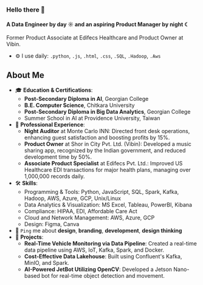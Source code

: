 ### Hello there 👋

#### A Data Engineer by day ☼ and an aspiring Product Manager by night ☾

Former Product Associate at Edifecs Healthcare and Product Owner at Vibin.
- ⚙️ I use daily: `.python`, `.js`, `.html`, `.css`, `.SQL`, `.Hadoop`, `.Aws`
  
## About Me
- 🎓 **Education & Certifications**: 
   - **Post-Secondary Diploma in AI**, Georgian College
   - **B.E. Computer Science**, Chitkara University
   - **Post-Secondary Diploma in Big Data Analytics**, Georgian College
   - Summer School in AI at Providence University, Taiwan
- 💼 **Professional Experience**:
   - **Night Auditor** at Monte Carlo INN: Directed front desk operations, enhancing guest satisfaction and boosting profits by 15%.
   - **Product Owner** at Shor in City Pvt. Ltd. (Vibin): Developed a music sharing app, recognized by the Indian government, and reduced development time by 50%.
   - **Associate Product Specialist** at Edifecs Pvt. Ltd.: Improved US Healthcare EDI transactions for major health plans, managing over 1,000,000 records daily.
- 🛠 **Skills**:
   - Programming & Tools: Python, JavaScript, SQL, Spark, Kafka, Hadoop, AWS, Azure, GCP, Unix/Linux
   - Data Analytics & Visualization: MS Excel, Tableau, PowerBI, Kibana
   - Compliance: HIPAA, EDI, Affordable Care Act
   - Cloud and Network Management: AWS, Azure, GCP
   - Design: Figma, Canva
- 💬 `Ping` me about **design**, **branding**, **development**, **design thinking**
- 🌟 **Projects**:
   - **Real-Time Vehicle Monitoring via Data Pipeline**: Created a real-time data pipeline using AWS, IoT, Kafka, Spark, and Docker.
   - **Cost-Effective Data Lakehouse**: Built using Confluent's Kafka, MinIO, and Spark.
   - **AI-Powered JetBot Utilizing OpenCV**: Developed a Jetson Nano-based bot for real-time object detection and movement.
